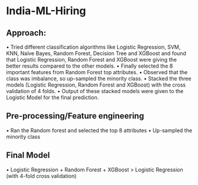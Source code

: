 # India-ML-Hiring

## Approach:
•	Tried different classification algorithms like Logistic Regression, SVM, KNN, Naïve Bayes, Random Forest, Decision Tree and XGBoost and found that Logistic Regression, Random Forest and XGBoost were giving the better results compared to the other models.
•	Finally selected the 8 important features from Random Forest top attributes.
•	Observed that the class was imbalance, so up-sampled the minority class.
•	Stacked the three models (Logistic Regression, Random Forest and XGBoost) with the cross validation of 4 folds.
•	Output of these stacked models were given to the Logistic Model for the final prediction.

## Pre-processing/Feature engineering
•	Ran the Random forest and selected the top 8 attributes
•	Up-sampled the minority class

## Final Model
•	Logistic Regression + Random Forest + XGBoost > Logistic Regression (with 4-fold cross validation)
